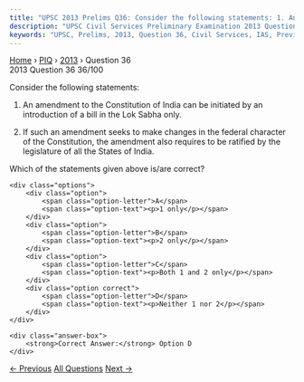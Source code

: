```yaml
---
title: "UPSC 2013 Prelims Q36: Consider the following statements: 1. An amendment to the Co..."
description: "UPSC Civil Services Preliminary Examination 2013 Question 36 with options and answer"
keywords: "UPSC, Prelims, 2013, Question 36, Civil Services, IAS, Previous Year Questions"
---
```


<nav class="breadcrumb">
    <a href="../../">Home</a>
    <span>›</span>
    <a href="../">PIQ</a>
    <span>›</span>
    <a href="./">2013</a>
    <span>›</span>
    <span>Question 36</span>
</nav>

<div class="question-header">
    <div class="question-meta">
        <span class="year-badge">2013</span>
        <span class="question-number">Question 36</span>
        <span class="progress">36/100</span>
    </div>
    <div class="progress-bar">
        <div class="progress-fill" style="width: 36.0%"></div>
    </div>
</div>

<div class="question-content">
    <div class="question-text">
        <p>Consider the following statements:</p>
<ol>
<li>
<p>An amendment to the Constitution of India can be initiated by an introduction of a bill in the Lok Sabha only.</p>
</li>
<li>
<p>If such an amendment seeks to make changes in the federal character of the Constitution, the amendment also requires to be ratified by the legislature of all the States of India.</p>
</li>
</ol>
<p>Which of the statements given above is/are correct?</p>
    </div>
    
    <div class="options">
        <div class="option">
            <span class="option-letter">A</span>
            <span class="option-text"><p>1 only</p></span>
        </div>
        <div class="option">
            <span class="option-letter">B</span>
            <span class="option-text"><p>2 only</p></span>
        </div>
        <div class="option">
            <span class="option-letter">C</span>
            <span class="option-text"><p>Both 1 and 2 only</p></span>
        </div>
        <div class="option correct">
            <span class="option-letter">D</span>
            <span class="option-text"><p>Neither 1 nor 2</p></span>
        </div>
    </div>

    <div class="answer-box">
        <strong>Correct Answer:</strong> Option D
    </div>
</div>

<div class="question-nav">
    <a href="../q035-consider-the-following-animals-1-sea-cow-2-sea-hor/" class="nav-btn prev">← Previous</a>
    <a href="../" class="nav-btn center">All Questions</a>
    <a href="../q037-consider-the-following-statements-attorney-general/" class="nav-btn next">Next →</a>
</div>
